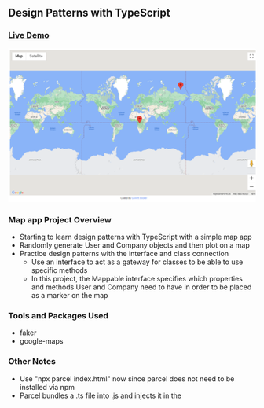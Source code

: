 ## Design Patterns with TypeScript

### [Live Demo](https://replit.com/@gdbecker/TypeScript-Map-App)

!["HomePage"](HomePage.png)

### Map app Project Overview

- Starting to learn design patterns with TypeScript with a simple map app
- Randomly generate User and Company objects and then plot on a map
- Practice design patterns with the interface and class connection
  - Use an interface to act as a gateway for classes to be able to use specific methods
  - In this project, the Mappable interface specifies which properties and methods User and Company need to have in order to be placed as a marker on the map

### Tools and Packages Used

- faker
- google-maps

### Other Notes

- Use "npx parcel index.html" now since parcel does not need to be installed via npm
- Parcel bundles a .ts file into .js and injects it in the <script> tag where you had the original .ts file
